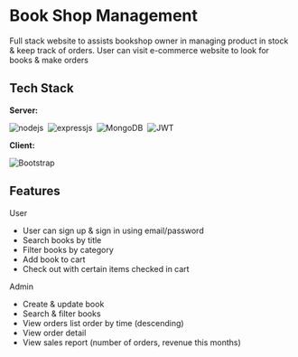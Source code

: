
# Book Shop Management

Full stack website to assists bookshop owner in managing product in stock & keep track of orders.
User can visit e-commerce website to look for books & make orders

## Tech Stack

**Server:**

![nodejs](https://img.shields.io/badge/Node.js-43853D?style=for-the-badge&logo=node.js&logoColor=white)&nbsp;
![expressjs](https://img.shields.io/badge/Express.js-000000?style=for-the-badge&logo=express&logoColor=white)&nbsp;
![MongoDB](https://img.shields.io/badge/MongoDB-%234ea94b.svg?style=for-the-badge&logo=mongodb&logoColor=white)&nbsp;
![JWT](https://img.shields.io/badge/JWT-black?style=for-the-badge&logo=JSON%20web%20tokens)&nbsp;

**Client:**

![Bootstrap](https://img.shields.io/badge/bootstrap-%23563D7C.svg?style=for-the-badge&logo=bootstrap&logoColor=white)&nbsp;


## Features

User
- User can sign up & sign in using email/password
- Search books by title
- Filter books by category
- Add book to cart
- Check out with certain items checked in cart

Admin
- Create & update book
- Search & filter books
- View orders list order by time (descending)
- View order detail
- View sales report (number of orders, revenue this months)

